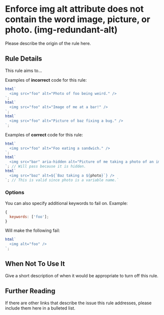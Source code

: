 # Enforce img alt attribute does not contain the word image, picture, or photo. (img-redundant-alt)

Please describe the origin of the rule here.

## Rule Details

This rule aims to...

Examples of **incorrect** code for this rule:

```js
html`
  <img src="foo" alt="Photo of foo being weird." />
`;
html`
  <img src="foo" alt="Image of me at a bar!" />
`;
html`
  <img src="foo" alt="Picture of baz fixing a bug." />
`;
```

Examples of **correct** code for this rule:

```js
html`
  <img src="foo" alt="Foo eating a sandwich." />
`;
html`
  <img src="bar" aria-hidden alt="Picture of me taking a photo of an image" />
`; // Will pass because it is hidden.
html`
  <img src="baz" alt=${`Baz taking a ${photo}`} />
`; // This is valid since photo is a variable name.`
```

### Options

You can also specify additional keywords to fail on. Example:

```js
{
  keywords: ['foo'];
}
```

Will make the following fail:

```js
html`
  <img alt="foo" />
`;
```

## When Not To Use It

Give a short description of when it would be appropriate to turn off this rule.

## Further Reading

If there are other links that describe the issue this rule addresses, please include them here in a bulleted list.
